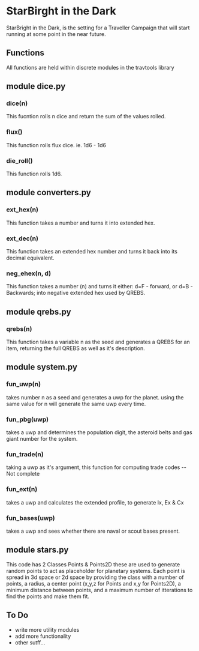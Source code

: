 # StarBirght in the Dark

StarBright in the Dark, is the setting for a Traveller Campaign that will start running at some point in the near future. 

## Functions

All functions are held within discrete modules in the travtools library

## module dice.py

### dice(n)
This fucntion rolls n dice and return the sum of the values rolled.

### flux()
This function rolls flux dice. ie. 1d6 - 1d6

### die_roll()
This function rolls 1d6.

## module converters.py

### ext_hex(n)
This function takes a number and turns it into extended hex. 

### ext_dec(n)
This function takes an extended hex number and turns it back into its decimal equivalent.

### neg_ehex(n, d)
This function takes a number (n) and turns it either: d=F - forward, or d=B - Backwards; into negative extended hex used by QREBS.

## module qrebs.py

### qrebs(n)
This function takes a variable n as the seed and generates a QREBS for an item, returning the full QREBS as well as it's description.

## module system.py

### fun_uwp(n)
takes number n as a seed and generates a uwp for the planet. using the same value for n will generate the same uwp every time. 

### fun_pbg(uwp)
takes a uwp and determines the population digit, the asteroid belts and gas giant number for the system.

### fun_trade(n)
taking a uwp as it's argument, this function for computing trade codes -- Not complete

### fun_ext(n)
takes a uwp and calculates the extended profile, to generate Ix, Ex & Cx

### fun_bases(uwp)
takes a uwp and sees whether there are naval or scout bases present.

## module stars.py

This code has 2 Classes Points & Points2D these are used to generate random points to act as placeholder for planetary systems. Each point is spread in 3d space or 2d space by providing the class with a number of points, a radius, a center point (x,y,z for Points and x,y for Points2D), a minimum distance between points, and a maximum number of itterations to find the points and make them fit. 


## To Do

* write more utility modules
* add more functionality
* other sutff...

